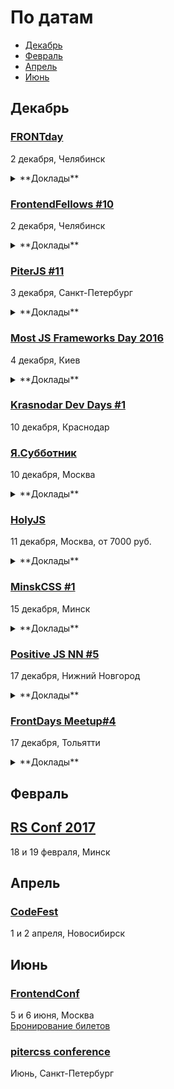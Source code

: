 # По датам

- [Декабрь](#Декабрь)
- [Февраль](#Февраль)
- [Апрель](#Апрель)
- [Июнь](#Июнь)

## Декабрь

### [FRONTday](http://frontday.ru/)

2 декабря, Челябинск

<details>
  <summary>**Доклады**</summary>

  - «Кроссбраузерное тестирование без потери средств и рассудка», Мария Штырова
  - «Как живут и выживают тестировщики», Марина Островская
</details>

### [FrontendFellows #10](https://frontendfellows.timepad.ru/event/406582/)

2 декабря, Челябинск

<details>
  <summary>**Доклады**</summary>

  - «Grid’ы – панацея или нет?», Олег Мохов (Яндекс)
  - «Короче_», Сергей Жигалов (Яндекс)
</details>

### [PiterJS #11](https://meetabit.com/events/299)

3 декабря, Санкт-Петербург

<details>
  <summary>**Доклады**</summary>

  - «React vs Angular 2: сравнение фреймворков без холивара», Maxim Grebenshikov
  - «Просто о WebRTC: как сделать видеочат», Arseny
  - «Обещание JavaScript = Promise HELL», Mikhail Poluboyarinov
  - «Секретный доклад», Андрей Ситник
</details>

### [Most JS Frameworks Day 2016](http://frameworksdays.com/event/most-js-fwdays-2016)

4 декабря, Киев

<details>
  <summary>**Доклады**</summary>

  - «PhaserJS for advertisment: игры внутри баннеров», Юлия Пучнина
  - «Как быть хорошим фронтенд-разработчиком», Евгений Жарков (Juno)
  - «Reactive Music Apps in Angular and RxJS», Tero Parviainen
  - «Міграція даних в Node.js REST API і MongoDB», Андрей Шумада (Ciklum/Debitoor)
  - «Еще несколько слов об архитектуре», Алексей Волков (Rumble)
  - «React Native vs. React+WebView», Алексей Косинский
  - «The Road to Native Web Components», Michael North (Levanto Financial)
  - «RxJS 5 - In-depth», Gerard Sans (AngularZone)
  - «Let's Build a Web Application (and Talk About Ways to Improve Bad Parts)», Игорь Фесенко (SoftServe)
  - «Treasure hunt in the land of Reactive frameworks», Григорий Шехет (Grammarly)
  - «Hyperops», Mathias Buus
  - «О драконах ни слова», Илья Климов (WookieeLabs)
  - «Architecting React Native app», Филипп Шурпик (Debitoor)
  - «Isomorphic React apps in production», Борис Могила (RIA.com)
  - «Критерии выбора JS-фреймворков», Юрий Лучанинов (MobiDev)
  - «Как подняться на open source», Paul Miller (Hell Yeah)
  - «Web Apps Performance & JavaScript Compilers», Роман Лютиков (Attendify)
  - «Разработка realtime SPA с использованием VueJS и RethinkDB», Сергей Морковкин (Lohika)
  - «Riot.JS, или как приготовить современные Web Components», Анджей Гужовский (BetLab)
</details>

### [Krasnodar Dev Days #1](https://krddevdays.timepad.ru/event/392666/)

10 декабря, Краснодар

### [Я.Субботник](https://events.yandex.ru/events/yasubbotnik/10-dec-2016/)

10 декабря, Москва

<details>
  <summary>**Доклады**</summary>

  - «Как я попала в Яндекс и чему научилась — советы начинающим разработчикам и не только», Анна Тютюнник
  - «Наш взгляд на progressive web apps», Антон Кричевский
  - «Iframe v Script», Всеволод Шмыров
  - «Как функциональное программирование может сделать жизнь проще», Сергей Ткаченко
  - «Пишем Selenium-тесты прямо в браузере», Виталий Потапов
  - «Gemini: различные способы использования», Антон Усманский
  - «Living the GNU/Linux dream», Петър Додев
  - «Гибкая настройка внешнего вида выдачи, или зачем нам понадобилось переопределять константы», Руслан Муфтиев
</details>

### [HolyJS](http://holyjs.ru/)

11 декабря, Москва, от 7000 руб.

<details>
  <summary>**Доклады**</summary>

  - «ECMAScript: latest and upcoming features», Axel Rauschmayer
  - «Building Interactive npm Command Line Modules», Irina Shestak
  - «Лебедь рак и щука: как технологии тянут фронтенд на дно», Евгений Гусев
  - Секретный доклад, Андрей Ситник
  - «3L3M3NT5», Martin Kleppe
  - «Как подойти к современным веб-приложениям», Никита Прокопов
  - «Debugging Node.js Performance Issues in Production»,Thomas Watson
  - «Веб-приложения: дробим монолит», Виктор Грищенко 
  - «WebVR is the next frontier», Martin Splitt
  - «A Little Closer to Frontend Bliss with Elm», Tereza Sokol
  - «Dr. Strangelove or: How I Learned to Stop Worrying and Love the Serverless Chatbots», Slobodan Stojanovic
  - «Performance Profiling for V8», Franziska Hinkelmann
  - «Remote (dev)tools своими руками»,Роман Дворнов
  - «Rich text editing with Draft.js», Nikolaus Graf
  - «Как современные библиотеки и фреймворки работают с DOM», Вячеслав Слинько
  - «Offline is the new Black», Max Stoiber (Thinkmill)
  - «Sharing files and data with friends using a P2P shared folder powered by Javascript», Mathias Buus Madsen
  - «Мутация web», Павел Кондратенко
  - «Модульный CSS», Андрей Оконечников
  - «debugger;», Денис Мишунов
</details>

### [MinskCSS #1](http://minskcss.by/)

15 декабря, Минск

<details>
  <summary>**Доклады**</summary>

  - «All you need is CSS», Анна Селезнёва (Evil Martians)
  - «Лапша в CSS», Наталия Короткова (Paralect)
</details>

### [Positive JS NN #5](https://www.it52.info/events/2016-12-17-positive-js-nn-5)

17 декабря, Нижний Новгород

<details>
  <summary>**Доклады**</summary>

  - «Redux + Angular 1.5.x», Динара Крылова (Positive Technologies)
  - «EJsE Sails.JS as MockServer», Олег Пименов (Positive Technologies)
  - «Пробуем оптимизировать сборку webpack», Елена Сизова (Positive Technologies)
  - «Автоматическое e2e тестирование в Облаке», Иван Николаев (Positive Technologies)
</details>

### [FrontDays Meetup#4](http://frontdays.ru/)

17 декабря, Тольятти

<details>
  <summary>**Доклады**</summary>

  - «PostCSS» как метод написания CSS будущего, находясь в настоящем», Артём Белов (Право.ру)
  - «Резюме-ориентированная разработка веб-приложений», Денис Ермаков (Веблайм)
  - «Инструментарий разработчика — пора идти в облако», Артём Лисовский (Директ Лайн)
  - «Ботоведение. Как и зачем делать ботов?», Рустам Галиуллин и Дмитрий Власов (4Taps)
</details>

## Февраль

## [RS Conf 2017](https://2017.conf.rollingscopes.com/index.html)

18 и 19 февраля, Минск

## Апрель

### [CodeFest](http://2017.codefest.ru/)

1 и 2 апреля, Новосибирск

## Июнь

### [FrontendConf](http://frontendconf.ru/)

5 и 6 июня, Москва  
[Бронирование билетов](http://conf.ontico.ru/conference/join/frontend_conf_2017.html)

### [pitercss conference](https://pitercss.com/)

Июнь, Санкт-Петербург